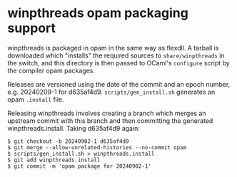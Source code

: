 # winpthreads opam packaging support

winpthreads is packaged in opam in the same way as flexdll. A tarball is
downloaded which "installs" the required sources to `share/winpthreads` in the
switch, and this directory is then passed to OCaml's `configure` script by the
compiler opam packages.

Releases are versioned using the date of the commit and an epoch number,
e.g. 20240209-1 for d635af4d9. `scripts/gen_install.sh` generates an opam
`.install` file.

Releasing winpthreads involves creating a branch which merges an upstream commit
with this branch and then committing the generated winpthreads.install. Taking
d635af4d9 again:

```console
$ git checkout -b 20240902-1 d635af4d9
$ git merge --allow-unrelated-histories --no-commit opam
$ scripts/gen_install.sh > winpthreads.install
$ git add winpthreads.install
$ git commit -m 'opam package for 20240902-1'
